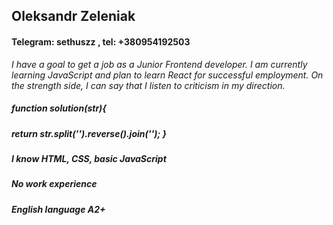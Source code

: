 ## Oleksandr Zeleniak 

#### Telegram: sethuszz , tel: +380954192503

*I have a goal to get a job as a Junior Frontend developer. I am currently learning JavaScript and plan to learn React for successful employment. On the strength side, I can say that I listen to criticism in my direction.*

##### function solution(str){
##### return str.split('').reverse().join(''); }

##### I know HTML, CSS, basic JavaScript

##### No work experience

##### English language A2+
